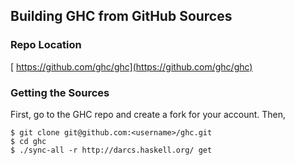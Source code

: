 ## Building GHC from GitHub Sources

### Repo Location

[ https://github.com/ghc/ghc](https://github.com/ghc/ghc)

### Getting the Sources


First, go to the GHC repo and create a fork for your account. Then,

```wiki
$ git clone git@github.com:<username>/ghc.git
$ cd ghc
$ ./sync-all -r http://darcs.haskell.org/ get
```